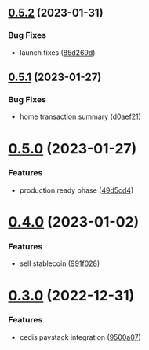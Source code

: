 ## [0.5.2](https://github.com/matt-kay/payfam-webapp/compare/v0.5.1...v0.5.2) (2023-01-31)


### Bug Fixes

* launch fixes ([85d269d](https://github.com/matt-kay/payfam-webapp/commit/85d269da154b3528ad7c28a19ccb2da231b5b49b))



## [0.5.1](https://github.com/matt-kay/payfam-webapp/compare/v0.5.0...v0.5.1) (2023-01-27)


### Bug Fixes

* home transaction summary ([d0aef21](https://github.com/matt-kay/payfam-webapp/commit/d0aef212a1691b11acfa0976839e3917a3dc20f5))



# [0.5.0](https://github.com/matt-kay/payfam-webapp/compare/v0.4.0...v0.5.0) (2023-01-27)


### Features

* production ready phase ([49d5cd4](https://github.com/matt-kay/payfam-webapp/commit/49d5cd4e98dd4ae6779375047909c4f69236f256))



# [0.4.0](https://github.com/matt-kay/payfam-webapp/compare/v0.3.0...v0.4.0) (2023-01-02)


### Features

* sell stablecoin ([991f028](https://github.com/matt-kay/payfam-webapp/commit/991f028ece04e31ae807933704f46c4314855da7))



# [0.3.0](https://github.com/matt-kay/payfam-webapp/compare/v0.2.0...v0.3.0) (2022-12-31)


### Features

* cedis paystack integration ([9500a07](https://github.com/matt-kay/payfam-webapp/commit/9500a073ce186306ee30b7a82eaf0b1fc6bf45c0))



